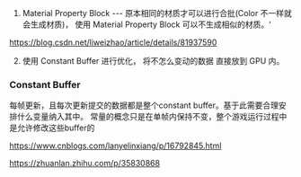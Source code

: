 
1. Material Property Block --- 原本相同的材质才可以进行合批(Color 不一样就会生成材质)， 使用 Material Property Block 可以不生成相似的材质。‘

https://blog.csdn.net/liweizhao/article/details/81937590

2. 使用 Constant Buffer 进行优化， 将不怎么变动的数据  直接放到 GPU 内。



### Constant Buffer

每帧更新，且每次更新提交的数据都是整个constant buffer。基于此需要合理安排什么变量纳入其中。
常量的概念只是在单帧内保持不变，整个游戏运行过程中是允许修改这些buffer的


https://www.cnblogs.com/lanyelinxiang/p/16792845.html

https://zhuanlan.zhihu.com/p/35830868